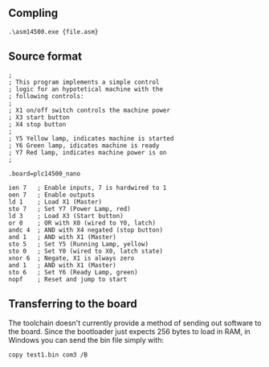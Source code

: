 

## Compling

````
.\asm14500.exe {file.asm}
````

## Source format

````
;
; This program implements a simple control
; logic for an hypotetical machine with the
; following controls:
;
; X1 on/off switch controls the machine power
; X3 start button
; X4 stop button
;
; Y5 Yellow lamp, indicates machine is started
; Y6 Green lamp, idicates machine is ready
; Y7 Red lamp, indicates machine power is on
;

.board=plc14500_nano

ien 7   ; Enable inputs, 7 is hardwired to 1
oen 7   ; Enable outputs
ld 1    ; Load X1 (Master)
sto 7   ; Set Y7 (Power Lamp, red)
ld 3    ; Load X3 (Start button)
or 0    ; OR with X0 (wired to Y0, latch)
andc 4  ; AND with X4 negated (stop button)
and 1   ; AND with X1 (Master)
sto 5   ; Set Y5 (Running Lamp, yellow)
sto 0   ; Set Y0 (wired to X0, latch state)
xnor 6  ; Negate, X1 is always zero
and 1   ; AND with X1 (Master)
sto 6   ; Set Y6 (Ready Lamp, green)
nopf    ; Reset and jump to start
````

## Transferring to the board

The toolchain doesn't currently provide a method of sending out software to the board. Since the bootloader just expects 256 bytes to load in RAM, in Windows you can send the bin file simply with:

````
copy test1.bin com3 /B
````

